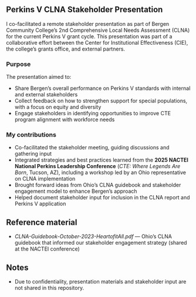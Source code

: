 ## Perkins V CLNA Stakeholder Presentation

I co-facilitated a remote stakeholder presentation as part of Bergen Community College’s 2nd Comprehensive Local Needs Assessment (CLNA) for the current Perkins V grant cycle. This presentation was part of a collaborative effort between the Center for Institutional Effectiveness (CIE), the college’s grants office, and external partners.

### Purpose
The presentation aimed to:
- Share Bergen’s overall performance on Perkins V standards with internal and external stakeholders
- Collect feedback on how to strengthen support for special populations, with a focus on equity and diversity
- Engage stakeholders in identifying opportunities to improve CTE program alignment with workforce needs

### My contributions
- Co-facilitated the stakeholder meeting, guiding discussions and gathering input
- Integrated strategies and best practices learned from the **2025 NACTEI National Perkins Leadership Conference** (*CTE: Where Legends Are Born*, Tucson, AZ), including a workshop led by an Ohio representative on CLNA implementation
- Brought forward ideas from Ohio’s CLNA guidebook and stakeholder engagement model to enhance Bergen’s approach
- Helped document stakeholder input for inclusion in the CLNA report and Perkins V application

## Reference material
- *CLNA-Guidebook-October-2023-HeartofitAll.pdf* — Ohio’s CLNA guidebook that informed our stakeholder engagement strategy (shared at the NACTEI conference)

## Notes
- Due to confidentiality, presentation materials and stakeholder input are not shared in this repository.
